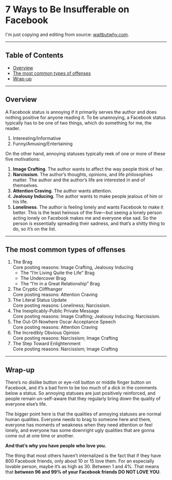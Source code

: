 <!-- omit in toc -->
# 7 Ways to Be Insufferable on Facebook

I'm just copying and editing from source: [waitbutwhy.com](https://waitbutwhy.com/2013/07/7-ways-to-be-insufferable-on-facebook.html).

-------

<!-- omit in toc -->
## Table of Contents

- [Overview](#overview)
- [The most common types of offenses](#the-most-common-types-of-offenses)
- [Wrap-up](#wrap-up)

-------

## Overview

A Facebook status is annoying if it primarily serves the author and does nothing positive for anyone reading it. To be unannoying, a Facebook status typically has to be one of two things, which do something for me, the reader.

1. Interesting/Informative
2. Funny/Amusing/Entertaining

On the other hand, annoying statuses typically reek of one or more of these five motivations:

1. **Image Crafting**. The author wants to affect the way people think of her.
2. **Narcissism**. The author’s thoughts, opinions, and life philosophies matter. The author and the author’s life are interested in and of themselves.
3. **Attention Craving**. The author wants attention.
4. **Jealousy Inducing**. The author wants to make people jealous of him or his life.
5. **Loneliness**. The author is feeling lonely and wants Facebook to make it better. This is the least heinous of the five—but seeing a lonely person acting lonely on Facebook makes me and everyone else sad. So the person is essentially spreading their sadness, and that’s a shitty thing to do, so it’s on the list.

-------

## The most common types of offenses

1. The Brag\
  Core posting reasons: Image Crafting, Jealousy Inducing
   - The “I’m Living Quite the Life” Brag
   - The Undercover Brag
   - The “I’m in a Great Relationship” Brag
2. The Cryptic Cliffhanger\
  Core posting reasons: Attention Craving
3. The Literal Status Update\
  Core posting reasons: Loneliness; Narcissism.
4. The Inexplicably-Public Private Message\
  Core posting reasons: Image Crafting; Jealousy Inducing; Narcissism.
5. The Out-Of-Nowhere Oscar Acceptance Speech\
  Core posting reasons: Attention Craving
6. The Incredibly Obvious Opinion\
  Core posting reasons: Narcissism; Image Crafting
7. The Step Toward Enlightenment\
  Core posting reasons: Narcissism; Image Crafting

-------

## Wrap-up

There’s no dislike button or eye-roll button or middle finger button on Facebook, and it’s a bad form to be too much of a dick in the comments below a status. So annoying statuses are just positively reinforced, and people remain un-self-aware that they regularly bring down the quality of everyone else’s life.

The bigger point here is that the qualities of annoying statuses are normal human qualities. Everyone needs to brag to someone here and there, everyone has moments of weakness when they need attention or feel lonely, and everyone has some downright ugly qualities that are gonna come out at one time or another.

**And that’s why you have people who love you.**

The thing that most others haven’t internalized is the fact that if they have 800 Facebook friends, only about 10 or 15 love them. For an especially lovable person, maybe it’s as high as 30. Between 1 and 4%. That means that **between 96 and 99% of your Facebook friends DO NOT LOVE YOU**.

